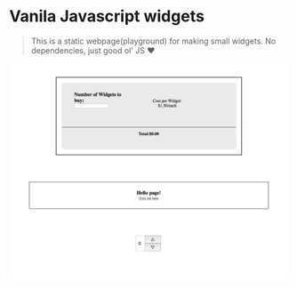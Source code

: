 # Vanila Javascript widgets

>This is a static webpage(playground) for making small widgets. No dependencies, just good ol' JS :heart:

![the widgets](./img/widgets.png)


